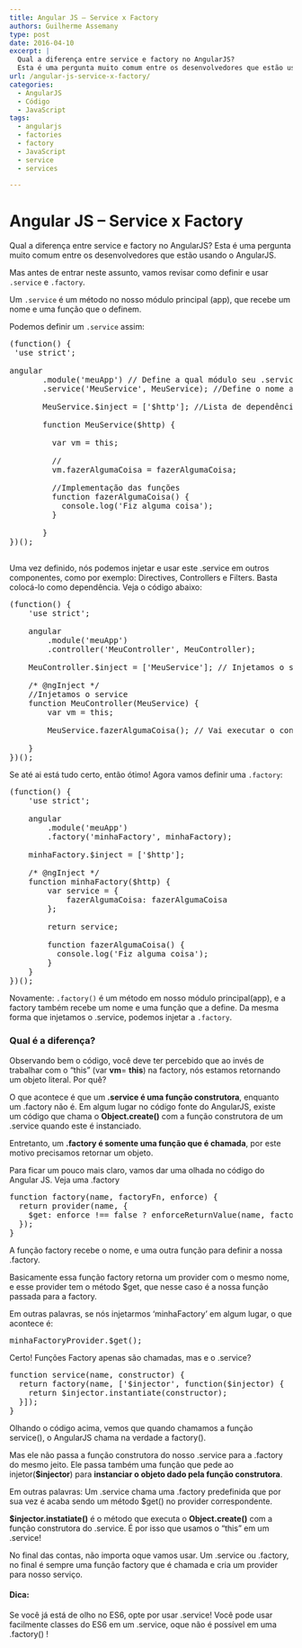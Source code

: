 ```yaml
---
title: Angular JS – Service x Factory
authors: Guilherme Assemany
type: post
date: 2016-04-10
excerpt: |
  Qual a diferença entre service e factory no AngularJS?
  Esta é uma pergunta muito comum entre os desenvolvedores que estão usando o Angular JS. Neste artigo, vamos tentar responder isso!
url: /angular-js-service-x-factory/
categories:
  - AngularJS
  - Código
  - JavaScript
tags:
  - angularjs
  - factories
  - factory
  - JavaScript
  - service
  - services

---
```

# Angular JS – Service x Factory

Qual a diferença entre service e factory no AngularJS? Esta é uma pergunta muito comum entre os desenvolvedores que estão usando o AngularJS.

Mas antes de entrar neste assunto, vamos revisar como definir e usar `.service` e `.factory`.

Um `.service` é um método no nosso módulo principal (app), que recebe um nome e uma função que o definem.

Podemos definir um `.service` assim:

<pre class="lang-javascript">(function() {
 'use strict';
 
angular
       .module('meuApp') // Define a qual módulo seu .service pertence
       .service('MeuService', MeuService); //Define o nome a função do seu .service
 
       MeuService.$inject = ['$http']; //Lista de dependências
 
       function MeuService($http) {
 
         var vm = this;
 
         //
         vm.fazerAlgumaCoisa = fazerAlgumaCoisa;
 
         //Implementação das funções
         function fazerAlgumaCoisa() {
           console.log('Fiz alguma coisa');
         }
           
       }
})();

</pre>

Uma vez definido, nós podemos injetar e usar este .service em outros componentes, como por exemplo: Directives, Controllers e Filters. Basta colocá-lo como dependência. Veja o código abaixo:

<pre class="lang-javascript">(function() {
    'use strict';
 
    angular
        .module('meuApp')
        .controller('MeuController', MeuController);
 
    MeuController.$inject = ['MeuService']; // Injetamos o service
 
    /* @ngInject */
    //Injetamos o service
    function MeuController(MeuService) {
        var vm = this;
 
        MeuService.fazerAlgumaCoisa(); // Vai executar o console.log('Fiz Alguma coisa!')
        
    }
})();
</pre>

Se até ai está tudo certo, então ótimo! Agora vamos definir uma `.factory`:

<pre class="lang-javascript">(function() {
    'use strict';

    angular
        .module('meuApp')
        .factory('minhaFactory', minhaFactory);

    minhaFactory.$inject = ['$http'];

    /* @ngInject */
    function minhaFactory($http) {
        var service = {
            fazerAlgumaCoisa: fazerAlgumaCoisa
        };

        return service;

        function fazerAlgumaCoisa() {
          console.log('Fiz alguma coisa');
        }
    }
})();
</pre>

Novamente: `.factory()` é um método em nosso módulo principal(app), e a factory também recebe um nome e uma função que a define. Da mesma forma que injetamos o .service, podemos injetar a `.factory`.

### Qual é a diferença?

Observando bem o código, você deve ter percebido que ao invés de trabalhar com o “this” (var **vm**= **this**) na factory, nós estamos retornando um objeto literal. Por quê?

O que acontece é que um **.service é uma função construtora**, enquanto um .factory não é. Em algum lugar no código fonte do AngularJS, existe um código que chama o **Object.create()** com a função construtora de um .service quando este é instanciado.

Entretanto, um **.factory é somente uma função que é chamada**, por este motivo precisamos retornar um objeto.

Para ficar um pouco mais claro, vamos dar uma olhada no código do Angular JS. Veja uma .factory

<pre class="lang-javascript">function factory(name, factoryFn, enforce) {
  return provider(name, {
    $get: enforce !== false ? enforceReturnValue(name, factoryFn) : factoryFn
  });
}
</pre>

A função factory recebe o nome, e uma outra função para definir a nossa .factory.

Basicamente essa função factory retorna um provider com o mesmo nome, e esse provider tem o método $get, que nesse caso é a nossa função passada para a factory.

Em outras palavras, se nós injetarmos ‘minhaFactory’ em algum lugar, o que acontece é:

<pre class="lang-javascript">minhaFactoryProvider.$get();
</pre>

Certo! Funções Factory apenas são chamadas, mas e o .service?

<pre class="lang-javascript">function service(name, constructor) {
  return factory(name, ['$injector', function($injector) {
    return $injector.instantiate(constructor);
  }]);
}
</pre>

Olhando o código acima, vemos que quando chamamos a função service(), o AngularJS chama na verdade a factory().

Mas ele não passa a função construtora do nosso .service para a .factory do mesmo jeito. Ele passa também uma função que pede ao injetor(**$injector**) para **instanciar o objeto dado pela função construtora**.

Em outras palavras: Um .service chama uma .factory predefinida que por sua vez é acaba sendo um método $get() no provider correspondente.

**$injector.instatiate()** é o método que executa o **Object.create()** com a função construtora do .service. É por isso que usamos o “this” em um .service!

No final das contas, não importa oque vamos usar. Um .service ou .factory, no final é sempre uma função factory que é chamada e cria um provider para nosso serviço.

#### Dica:

Se você já está de olho no ES6, opte por usar .service! Você pode usar facilmente classes do ES6 em um .service, oque não é possível em uma .factory() !